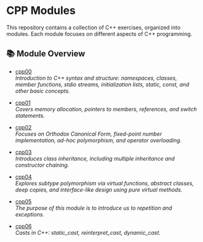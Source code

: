 # CPP Modules

This repository contains a collection of C++ exercises, organized into modules. Each module focuses on different aspects of C++ programming.

## 📚 Module Overview

- [cpp00](./cpp00)  
  *Introduction to C++ syntax and structure: namespaces, classes, member functions, stdio streams, initialization lists, static, const, and other basic concepts.*

- [cpp01](./cpp01)  
  *Covers memory allocation, pointers to members, references, and switch statements.*

- [cpp02](./cpp02)  
  *Focuses on Orthodox Canonical Form, fixed-point number implementation, ad-hoc polymorphism, and operator overloading.*

- [cpp03](./cpp03)  
  *Introduces class inheritance, including multiple inheritance and constructor chaining.*

- [cpp04](./cpp04)  
  *Explores subtype polymorphism via virtual functions, abstract classes, deep copies, and interface-like design using pure virtual methods.*

- [cpp05](./cpp05)  
  *The purpose of this module is to introduce us to repetition and exceptions.*

- [cpp06](./cpp06)  
  *Casts in C++: static_cast, reinterpret_cast, dynamic_cast.*
  
